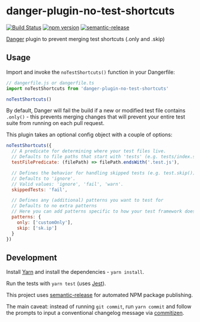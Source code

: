 # danger-plugin-no-test-shortcuts

[![Build Status](https://travis-ci.org/macklinu/danger-plugin-no-test-shortcuts.svg?branch=master)](https://travis-ci.org/macklinu/danger-plugin-no-test-shortcuts)
[![npm version](https://badge.fury.io/js/danger-plugin-no-test-shortcuts.svg)](https://badge.fury.io/js/danger-plugin-no-test-shortcuts)
[![semantic-release](https://img.shields.io/badge/%20%20%F0%9F%93%A6%F0%9F%9A%80-semantic--release-e10079.svg)](https://github.com/semantic-release/semantic-release)


[Danger](https://github.com/danger/danger-js) plugin to prevent merging test shortcuts (.only and .skip)

## Usage

Import and invoke the `noTestShortcuts()` function in your Dangerfile:

```js
// dangerfile.js or dangerfile.ts
import noTestShortcuts from 'danger-plugin-no-test-shortcuts'

noTestShortcuts()
```

By default, Danger will fail the build if a new or modified test file contains `.only()` - this prevents merging changes that will prevent your entire test suite from running on each pull request.

This plugin takes an optional config object with a couple of options:

```js
noTestShortcuts({
  // A predicate for determining where your test files live.
  // Defaults to file paths that start with 'tests' (e.g. tests/index.spec.js).
  testFilePredicate: (filePath) => filePath.endsWith('.test.js'),

  // Defines the behavior for handling skipped tests (e.g. test.skip()).
  // Defaults to 'ignore'.
  // Valid values: 'ignore', 'fail', 'warn'.
  skippedTests: 'fail',

  // Defines any (additional) patterns you want to test for
  // Defaults to no extra patterns
  // Here you can add patterns specific to how your test framework does skips/onlys
  patterns: {
    only: ['customOnly'],
    skip: ['sk.ip']
  }
})
```

## Development

Install [Yarn](https://yarnpkg.com/en/) and install the dependencies - `yarn install`.

Run the tests with `yarn test` (uses [Jest](https://facebook.github.io/jest/)).

This project uses [semantic-release](https://github.com/semantic-release/semantic-release) for automated NPM package publishing.

The main caveat: instead of running `git commit`, run `yarn commit` and follow the prompts to input a conventional changelog message via [commitizen](https://github.com/commitizen/cz-cli).
